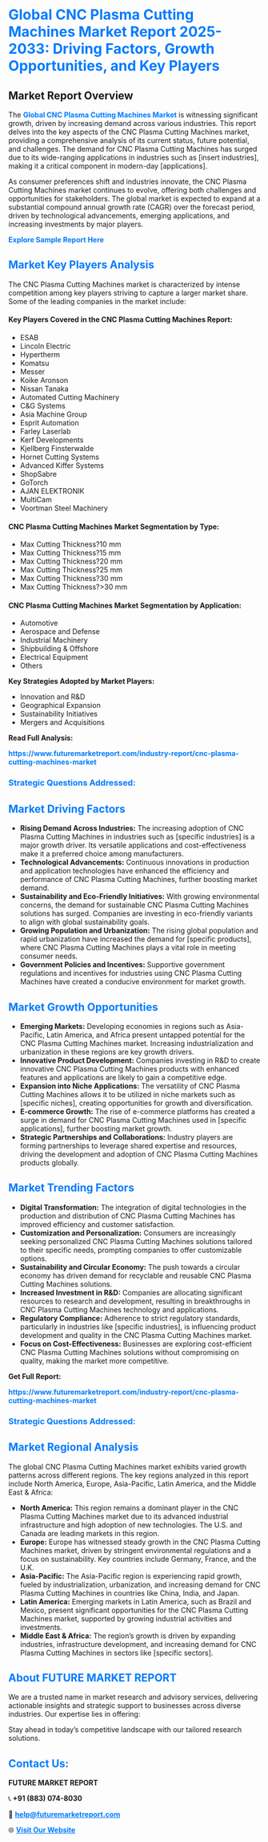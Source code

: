 <h1 style="color: #007BFF;">Global CNC Plasma Cutting Machines Market Report 2025-2033: Driving Factors, Growth Opportunities, and Key Players</h1>

<section id="overview">
<h2>Market Report Overview</h2>
<p>The <a href="https://www.futuremarketreport.com/industry-report/cnc-plasma-cutting-machines-market" style="color: #007BFF; text-decoration: none;"><strong>Global CNC Plasma Cutting Machines Market</strong></a> is witnessing significant growth, driven by increasing demand across various industries. This report delves into the key aspects of the CNC Plasma Cutting Machines market, providing a comprehensive analysis of its current status, future potential, and challenges. The demand for CNC Plasma Cutting Machines has surged due to its wide-ranging applications in industries such as [insert industries], making it a critical component in modern-day [applications].</p>
<p>As consumer preferences shift and industries innovate, the CNC Plasma Cutting Machines market continues to evolve, offering both challenges and opportunities for stakeholders. The global market is expected to expand at a substantial compound annual growth rate (CAGR) over the forecast period, driven by technological advancements, emerging applications, and increasing investments by major players.</p>
</section>

<section id="overview">
<p><a href="https://www.futuremarketreport.com/request-sample/reportId=82967" style="color: #007BFF; text-decoration: none;"><strong>Explore Sample Report Here</strong></a></p>
</section>

<section id="key-players">
<h2 style="color: #007BFF;">Market Key Players Analysis</h2>
<p>The CNC Plasma Cutting Machines market is characterized by intense competition among key players striving to capture a larger market share. Some of the leading companies in the market include:</p>
<h4>Key Players Covered in the CNC Plasma Cutting Machines Report:</h4>
<ul><li>ESAB</li><li>Lincoln Electric</li><li>Hypertherm</li><li>Komatsu</li><li>Messer</li><li>Koike Aronson</li><li>Nissan Tanaka</li><li>Automated Cutting Machinery</li><li>C&amp;G Systems</li><li>Asia Machine Group</li><li>Esprit Automation</li><li>Farley Laserlab</li><li>Kerf Developments</li><li>Kjellberg Finsterwalde</li><li>Hornet Cutting Systems</li><li>Advanced Kiffer Systems</li><li>ShopSabre</li><li>GoTorch</li><li>AJAN ELEKTRONIK</li><li>MultiCam</li><li>Voortman Steel Machinery</li></ul>
<h4>CNC Plasma Cutting Machines Market Segmentation by Type:</h4>
<ul><li>Max Cutting Thickness?10 mm</li><li>Max Cutting Thickness?15 mm</li><li>Max Cutting Thickness?20 mm</li><li>Max Cutting Thickness?25 mm</li><li>Max Cutting Thickness?30 mm</li><li>Max Cutting Thickness?&gt;30 mm</li></ul>

<h4>CNC Plasma Cutting Machines Market Segmentation by Application:</h4>
<ul><li>Automotive</li><li>Aerospace and Defense</li><li>Industrial Machinery</li><li>Shipbuilding &amp; Offshore</li><li>Electrical Equipment</li><li>Others</li></ul>
<p><strong>Key Strategies Adopted by Market Players:</strong></p>
<ul>
<li>Innovation and R&D</li>
<li>Geographical Expansion</li>
<li>Sustainability Initiatives</li>
<li>Mergers and Acquisitions</li>
</ul>
</section>

<section>
<p><strong>Read Full Analysis: </strong></p><a href="https://www.futuremarketreport.com/industry-report/cnc-plasma-cutting-machines-market" style="color: #007BFF; text-decoration: none;"><strong>https://www.futuremarketreport.com/industry-report/cnc-plasma-cutting-machines-market</strong></a>
<h3 style="color: #007BFF;">Strategic Questions Addressed:</h3>
</section>

<section id="driving-factors">
<h2 style="color: #007BFF;">Market Driving Factors</h2>
<ul>
<li><strong>Rising Demand Across Industries:</strong> The increasing adoption of CNC Plasma Cutting Machines in industries such as [specific industries] is a major growth driver. Its versatile applications and cost-effectiveness make it a preferred choice among manufacturers.</li>
<li><strong>Technological Advancements:</strong> Continuous innovations in production and application technologies have enhanced the efficiency and performance of CNC Plasma Cutting Machines, further boosting market demand.</li>
<li><strong>Sustainability and Eco-Friendly Initiatives:</strong> With growing environmental concerns, the demand for sustainable CNC Plasma Cutting Machines solutions has surged. Companies are investing in eco-friendly variants to align with global sustainability goals.</li>
<li><strong>Growing Population and Urbanization:</strong> The rising global population and rapid urbanization have increased the demand for [specific products], where CNC Plasma Cutting Machines plays a vital role in meeting consumer needs.</li>
<li><strong>Government Policies and Incentives:</strong> Supportive government regulations and incentives for industries using CNC Plasma Cutting Machines have created a conducive environment for market growth.</li>
</ul>
</section>

<section id="growth-opportunities">
<h2 style="color: #007BFF;">Market Growth Opportunities</h2>
<ul>
<li><strong>Emerging Markets:</strong> Developing economies in regions such as Asia-Pacific, Latin America, and Africa present untapped potential for the CNC Plasma Cutting Machines market. Increasing industrialization and urbanization in these regions are key growth drivers.</li>
<li><strong>Innovative Product Development:</strong> Companies investing in R&D to create innovative CNC Plasma Cutting Machines products with enhanced features and applications are likely to gain a competitive edge.</li>
<li><strong>Expansion into Niche Applications:</strong> The versatility of CNC Plasma Cutting Machines allows it to be utilized in niche markets such as [specific niches], creating opportunities for growth and diversification.</li>
<li><strong>E-commerce Growth:</strong> The rise of e-commerce platforms has created a surge in demand for CNC Plasma Cutting Machines used in [specific applications], further boosting market growth.</li>
<li><strong>Strategic Partnerships and Collaborations:</strong> Industry players are forming partnerships to leverage shared expertise and resources, driving the development and adoption of CNC Plasma Cutting Machines products globally.</li>
</ul>
</section>

<section id="trending-factors">
<h2 style="color: #007BFF;">Market Trending Factors</h2>
<ul>
<li><strong>Digital Transformation:</strong> The integration of digital technologies in the production and distribution of CNC Plasma Cutting Machines has improved efficiency and customer satisfaction.</li>
<li><strong>Customization and Personalization:</strong> Consumers are increasingly seeking personalized CNC Plasma Cutting Machines solutions tailored to their specific needs, prompting companies to offer customizable options.</li>
<li><strong>Sustainability and Circular Economy:</strong> The push towards a circular economy has driven demand for recyclable and reusable CNC Plasma Cutting Machines solutions.</li>
<li><strong>Increased Investment in R&D:</strong> Companies are allocating significant resources to research and development, resulting in breakthroughs in CNC Plasma Cutting Machines technology and applications.</li>
<li><strong>Regulatory Compliance:</strong> Adherence to strict regulatory standards, particularly in industries like [specific industries], is influencing product development and quality in the CNC Plasma Cutting Machines market.</li>
<li><strong>Focus on Cost-Effectiveness:</strong> Businesses are exploring cost-efficient CNC Plasma Cutting Machines solutions without compromising on quality, making the market more competitive.</li>
</ul>
</section>

<section>
<p><strong>Get Full Report: </strong></p><a href="https://www.futuremarketreport.com/industry-report/cnc-plasma-cutting-machines-market" style="color: #007BFF; text-decoration: none;"><strong>https://www.futuremarketreport.com/industry-report/cnc-plasma-cutting-machines-market</strong></a>
<h3 style="color: #007BFF;">Strategic Questions Addressed:</h3>
</section>


<section id="regional-analysis">
<h2 style="color: #007BFF;">Market Regional Analysis</h2>
<p>The global CNC Plasma Cutting Machines market exhibits varied growth patterns across different regions. The key regions analyzed in this report include North America, Europe, Asia-Pacific, Latin America, and the Middle East & Africa:</p>
<ul>
<li><strong>North America:</strong> This region remains a dominant player in the CNC Plasma Cutting Machines market due to its advanced industrial infrastructure and high adoption of new technologies. The U.S. and Canada are leading markets in this region.</li>
<li><strong>Europe:</strong> Europe has witnessed steady growth in the CNC Plasma Cutting Machines market, driven by stringent environmental regulations and a focus on sustainability. Key countries include Germany, France, and the U.K.</li>
<li><strong>Asia-Pacific:</strong> The Asia-Pacific region is experiencing rapid growth, fueled by industrialization, urbanization, and increasing demand for CNC Plasma Cutting Machines in countries like China, India, and Japan.</li>
<li><strong>Latin America:</strong> Emerging markets in Latin America, such as Brazil and Mexico, present significant opportunities for the CNC Plasma Cutting Machines market, supported by growing industrial activities and investments.</li>
<li><strong>Middle East & Africa:</strong> The region’s growth is driven by expanding industries, infrastructure development, and increasing demand for CNC Plasma Cutting Machines in sectors like [specific sectors].</li>
</ul>
</section>

<footer>
<h2 style="color: #007BFF;">About FUTURE MARKET REPORT</h2>
<p>We are a trusted name in market research and advisory services, delivering actionable insights and strategic support to businesses across diverse industries. Our expertise lies in offering:</p>

<p>Stay ahead in today’s competitive landscape with our tailored research solutions.</p>

<h2 style="color: #007BFF;">Contact Us:</h2>
<p><strong>FUTURE MARKET REPORT</strong></p>
<p>📞 <strong>+91 (883) 074-8030</strong></p>
<p>📧 <strong><a href="mailto:help@futuremarketreport.com" style="color: #007BFF;">help@futuremarketreport.com</a></strong></p>
<p>🌐 <strong><a href="https://www.futuremarketreport.com/" style="color: #007BFF;">Visit Our Website</a></strong></p>
</footer>